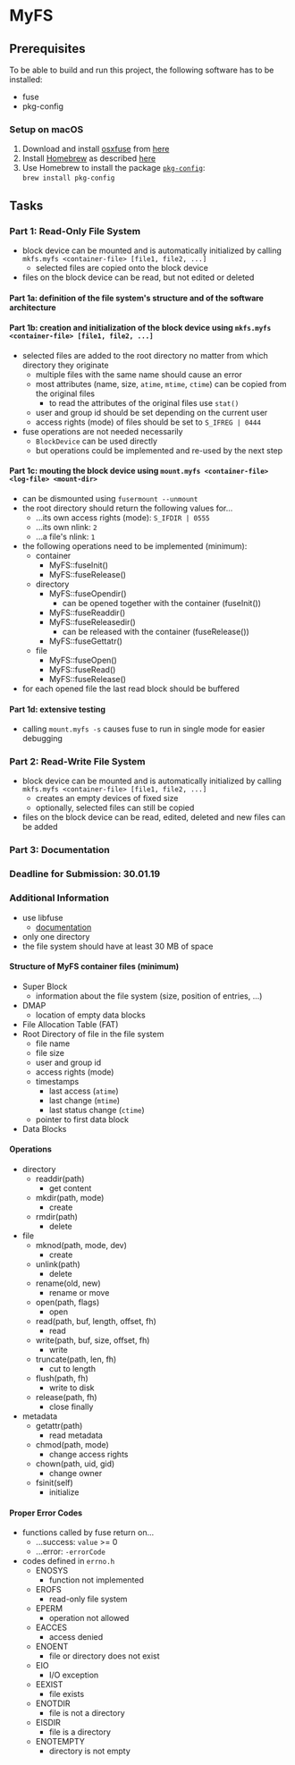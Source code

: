 # MyFS

## Prerequisites
To be able to build and run this project, the following software has to be installed:
- fuse
- pkg-config

### Setup on macOS
1. Download and install [osxfuse](https://osxfuse.github.io/) from [here](https://github.com/osxfuse/osxfuse/releases)
1. Install [Homebrew](https://brew.sh/) as described [here](https://docs.brew.sh/Installation)
1. Use Homebrew to install the package [`pkg-config`](https://brewformulas.org/Pkg-config):<br>
  `brew install pkg-config`


## Tasks

### Part 1: Read-Only File System
- block device can be mounted and is automatically initialized by calling `mkfs.myfs <container-file> [file1, file2, ...]`
    - selected files are copied onto the block device
- files on the block device can be read, but not edited or deleted

#### Part 1a: definition of the file system's structure and of the software architecture

#### Part 1b: creation and initialization of the block device using `mkfs.myfs <container-file> [file1, file2, ...]`
- selected files are added to the root directory no matter from which directory they originate
    - multiple files with the same name should cause an error
    - most attributes (name, size, `atime`, `mtime`, `ctime`) can be copied from the original files
        - to read the attributes of the original files use `stat()`
    - user and group id should be set depending on the current user
    - access rights (mode) of files should be set to `S_IFREG | 0444`
- fuse operations are not needed necessarily
    - `BlockDevice` can be used directly
    - but operations could be implemented and re-used by the next step

#### Part 1c: mouting the block device using `mount.myfs <container-file> <log-file> <mount-dir>`
- can be dismounted using `fusermount --unmount`
- the root directory should return the following values for...
    - ...its own access rights (mode): `S_IFDIR | 0555`
    - ...its own nlink: `2`
    - ...a file's nlink: `1`
- the following operations need to be implemented (minimum):
    - container
        - MyFS::fuseInit()
        - MyFS::fuseRelease()
    - directory
        - MyFS::fuseOpendir()
            - can be opened together with the container (fuseInit())
        - MyFS::fuseReaddir()
        - MyFS::fuseReleasedir()
            - can be released with the container (fuseRelease())
        - MyFS::fuseGettatr()
    - file
        - MyFS::fuseOpen()
        - MyFS::fuseRead()
        - MyFS::fuseRelease()
- for each opened file the last read block should be buffered

#### Part 1d: extensive testing
- calling `mount.myfs -s` causes fuse to run in single mode for easier debugging

### Part 2: Read-Write File System
- block device can be mounted and is automatically initialized by calling `mkfs.myfs <container-file> [file1, file2, ...]`
    - creates an empty devices of fixed size
    - optionally, selected files can still be copied
- files on the block device can be read, edited, deleted and new files can be added

### Part 3: Documentation

### Deadline for Submission: 30.01.19

### Additional Information
- use libfuse
    - [documentation](http://libfuse.github.io/doxygen/)
- only one directory
- the file system should have at least 30 MB of space

#### Structure of MyFS container files (minimum)
- Super Block
    - information about the file system (size, position of entries, ...)
- DMAP
    - location of empty data blocks
- File Allocation Table (FAT)
- Root Directory of file in the file system
    - file name
    - file size
    - user and group id
    - access rights (mode)
    - timestamps
        - last access (`atime`)
        - last change (`mtime`)
        - last status change (`ctime`)
    - pointer to first data block
- Data Blocks

#### Operations
- directory
    - readdir(path)
        - get content
    - mkdir(path, mode)
        - create
    - rmdir(path)
        - delete
- file
    - mknod(path, mode, dev)
        - create
    - unlink(path)
        - delete
    - rename(old, new)
        - rename or move
    - open(path, flags)
        - open
    - read(path, buf, length, offset, fh)
        - read
    - write(path, buf, size, offset, fh)
        - write
    - truncate(path, len, fh)
        - cut to length
    - flush(path, fh)
        - write to disk
    - release(path, fh)
        - close finally
- metadata
    - getattr(path)
        - read metadata
    - chmod(path, mode)
        - change access rights
    - chown(path, uid, gid)
        - change owner
    - fsinit(self)
        - initialize

#### Proper Error Codes
- functions called by fuse return on...
    - ...success: `value` >= 0
    - ...error: `-errorCode`
- codes defined in `errno.h`
    - ENOSYS
        - function not implemented
    - EROFS
        - read-only file system
    - EPERM
        - operation not allowed
    - EACCES
        - access denied
    - ENOENT
        - file or directory does not exist
    - EIO
        - I/O exception
    - EEXIST
        - file exists
    - ENOTDIR
        - file is not a directory
    - EISDIR
        - file is a directory
    - ENOTEMPTY
        - directory is not empty
